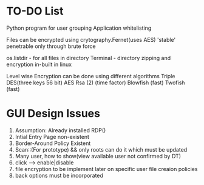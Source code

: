 # TO-DO List
Python program for user grouping
Application whitelisting

Files can be encrypted using crytography.Fernet(uses AES) 'stable'
penetrable only through brute force

os.listdir - for all files in directory
Terminal - directory zipping and encryption in-built in linux

Level wise Encryption can be done using different algorithms
Triple DES(three keys 56 bit)
AES
Rsa (2) (time factor)
Blowfish (fast)
Twofish (fast)


# GUI Design Issues

1. Assumption: Already installed RDP()
2. Intial Entry Page non-existent
3. Border-Around Policy Existent
4. Scan::(For prototype) && only roots can do it which must be updated
5. Many user, how to show(view available user not confirmed by DT)
6. click --> enable|disable
7. file encryption to be implement later on specific user file creaion policies
8. back options must be incorporated

